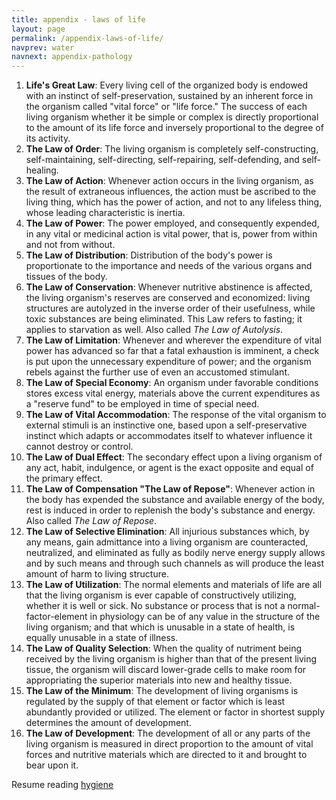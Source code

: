 ```yaml
---
title: appendix - laws of life
layout: page
permalink: /appendix-laws-of-life/
navprev: water
navnext: appendix-pathology
---
```


1. **Life's Great Law**: Every living cell of the organized body is endowed with an instinct of self-preservation, sustained by an inherent force in the organism called "vital force" or "life force." The success of each living organism whether it be simple or complex is directly proportional to the amount of its life force and inversely proportional to the degree of its activity.
2. **The Law of Order**: The living organism is completely self-constructing, self-maintaining, self-directing, self-repairing, self-defending, and self-healing.
3. **The Law of Action**: Whenever action occurs in the living organism, as the result of extraneous influences, the action must be ascribed to the living thing, which has the power of action, and not to any lifeless thing, whose leading characteristic is inertia.
4. **The Law of Power**: The power employed, and consequently expended, in any vital or medicinal action is vital power, that is, power from within and not from without.
5. **The Law of Distribution**: Distribution of the body's power is proportionate to the importance and needs of the various organs and tissues of the body.
6. **The Law of Conservation**: Whenever nutritive abstinence is affected, the living organism's reserves are conserved and economized: living structures are autolyzed in the inverse order of their usefulness, while toxic substances are being eliminated. This Law refers to fasting; it applies to starvation as well. Also called _The Law of Autolysis_.
7. **The Law of Limitation**: Whenever and wherever the expenditure of vital power has advanced so far that a fatal exhaustion is imminent, a check is put upon the unnecessary expenditure of power; and the organism rebels against the further use of even an accustomed stimulant.
8. **The Law of Special Economy**: An organism under favorable conditions stores excess vital energy, materials above the current expenditures as a "reserve fund" to be employed in time of special need.
9. **The Law of Vital Accommodation**: The response of the vital organism to external stimuli is an instinctive one, based upon a self-preservative instinct which adapts or accommodates itself to whatever influence it cannot destroy or control.
10. **The Law of Dual Effect**: The secondary effect upon a living organism of any act, habit, indulgence, or agent is the exact opposite and equal of the primary effect.
11. **The Law of Compensation "The Law of Repose"**: Whenever action in the body has expended the substance and available energy of the body, rest is induced in order to replenish the body's substance and energy. Also called _The Law of Repose_.
12. **The Law of Selective Elimination**: All injurious substances which, by any means, gain admittance into a living organism are counteracted, neutralized, and eliminated as fully as bodily nerve energy supply allows and by such means and through such channels as will produce the least amount of harm to living structure.
13. **The Law of Utilization**: The normal elements and materials of life are all that the living organism is ever capable of constructively utilizing, whether it is well or sick. No substance or process that is not a normal-factor-element in physiology can be of any value in the structure of the living organism; and that which is unusable in a state of health, is equally unusable in a state of illness.
14. **The Law of Quality Selection**: When the quality of nutriment being received by the living organism is higher than that of the present living tissue, the organism will discard lower-grade cells to make room for appropriating the superior materials into new and healthy tissue.
15. **The Law of the Minimum**: The development of living organisms is regulated by the supply of that element or factor which is least abundantly provided or utilized. The element or factor in shortest supply determines the amount of development.
16. **The Law of Development**: The development of all or any parts of the living organism is measured in direct proportion to the amount of vital forces and nutritive materials which are directed to it and brought to bear upon it.

Resume reading [hygiene](/hygiene#examples)



